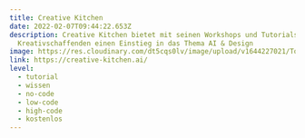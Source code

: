 ```yaml
---
title: Creative Kitchen
date: 2022-02-07T09:44:22.653Z
description: Creative Kitchen bietet mit seinen Workshops und Tutorials,
  Kreativschaffenden einen Einstieg in das Thema AI & Design
image: https://res.cloudinary.com/dt5cqs0lv/image/upload/v1644227021/Tools/Wissen/Screenshot_2022-02-07_at_10-37-47_aiXDesign_xh9aw5.jpg
link: https://creative-kitchen.ai/
level:
  - tutorial
  - wissen
  - no-code
  - low-code
  - high-code
  - kostenlos
---
```

